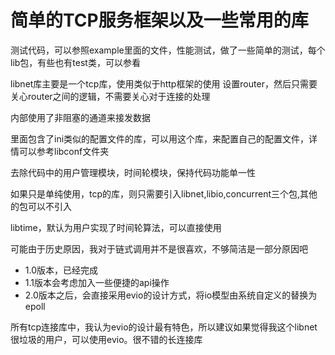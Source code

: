 # 简单的TCP服务框架以及一些常用的库

测试代码，可以参照example里面的文件，性能测试，做了一些简单的测试，每个lib包，有些也有test类，可以参看

libnet库主要是一个tcp库，使用类似于http框架的使用
设置router，然后只需要关心router之间的逻辑，不需要关心对于连接的处理

内部使用了非阻塞的通道来接发数据

里面包含了ini类似的配置文件的库，可以用这个库，来配置自己的配置文件，详情可以参考libconf文件夹

去除代码中的用户管理模块，时间轮模块，保持代码功能单一性

如果只是单纯使用，tcp的库，则只需要引入libnet,libio,concurrent三个包,其他的包可以不引入

libtime，默认为用户实现了时间轮算法，可以直接使用


可能由于历史原因，我对于链式调用并不是很喜欢，不够简洁是一部分原因吧

-   1.0版本，已经完成
-   1.1版本会考虑加入一些便捷的api操作
-   2.0版本之后，会直接采用evio的设计方式，将io模型由系统自定义的替换为epoll

所有tcp连接库中，我认为evio的设计最有特色，所以建议如果觉得我这个libnet很垃圾的用户，可以使用evio。很不错的长连接库